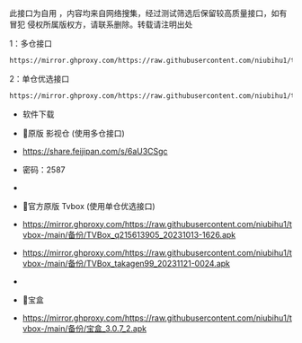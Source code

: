 此接口为自用 ，内容均来自网络搜集，经过测试筛选后保留较高质量接口，如有冒犯 侵权所属版权方，请联系删除。转载请注明出处

1：多仓接口
````bash
https://mirror.ghproxy.com/https://raw.githubusercontent.com/niubihu1/tvbox-/main/tv8.json
````

2：单仓优选接口
````bash
https://mirror.ghproxy.com/https://raw.githubusercontent.com/niubihu1/tvbox-/main/1.json
````

- 软件下载
- 🔰原版 影视仓 (使用多仓接口)
- https://share.feijipan.com/s/6aU3CSgc
- 密码：2587
- 
- 🔰官方原版 Tvbox (使用单仓优选接口)
- https://mirror.ghproxy.com/https://raw.githubusercontent.com/niubihu1/tvbox-/main/备份/TVBox_q215613905_20231013-1626.apk
- https://mirror.ghproxy.com/https://raw.githubusercontent.com/niubihu1/tvbox-/main/备份/TVBox_takagen99_20231121-0024.apk

- 
- 🔰宝盒
- https://mirror.ghproxy.com/https://raw.githubusercontent.com/niubihu1/tvbox-/main/备份/宝盒_3.0.7_2.apk
